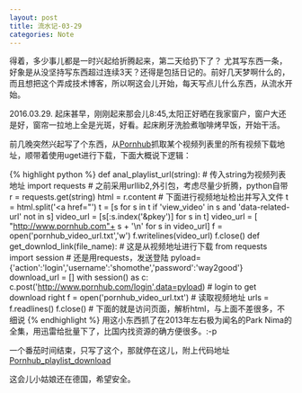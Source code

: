 ```yaml
---
layout: post
title: 流水记-03-29
categories: Note
---
```

得着，多少事儿都是一时兴起给折腾起来，第二天给扔下了？
尤其写东西一条，好象是从没坚持写东西超过连续3天？还得是包括日记的。前好几天梦啊什么的，而且想把这个弄成技术博客，所以啊这会儿开始，每天写点儿什么东西，从流水开始。

2016.03.29. 起床甚早，刚刚起来那会儿8:45,太阳正好晒在我家窗户，窗户大还是好，窗帘一拉地上全是光斑，好看。起床刷牙洗脸煮咖啡烤早饭，开始干活。

前几晚突然兴起写了个东西，从[Pornhub](http://www.pornhub.com/ "欧洲1024")抓取某个视频列表里的所有视频下载地址，顺带着使用uget进行下载，下面大概说下逻辑：

{% highlight python %}
def anal_playlist_url(string): 	# 传入string为视频列表地址
	import requests		# 之前采用urllib2,外引包，考虑尽量少折腾，python自带
	r = requests.get(string)
	html = r.content 	# 下面进行视频地址检出并写入文件
	t = html.split('<a href=\"')
	t = [s for s in t if 'view_video' in s and 'data-related-url' not in s]
	video_url = [s[:s.index('&pkey')] for s in t]
	video_url = [ "http://www.pornhub.com"+ s + '\n' for s in video_url]
	f = open('pornhub_video_url.txt','w')
	f.writelines(video_url)
	f.close()
def get_downlod_link(file_name): 	# 这是从视频地址进行下载
	from requests import session	# 还是用requests，发送登陆
	pyload={'action':'login','username':'shomothe','password':'way2good'}
	download_url = []
	with session() as c:
		c.post('http://www.pornhub.com/login',data=pyload) # login to get download right
		f = open('pornhub_video_url.txt')	# 读取视频地址
		urls = f.readlines()
		f.close()
		# 下面的就是访问页面，解析html，与上面不差很多，不细说
{% endhighlight %}
用这小东西抓了在2013年左右极为闻名的Park Nima的全集，用迅雷给批量下了，比国内找资源的确方便很多。:-p

一个番茄时间结束，只写了这个，那就停在这儿，附上代码地址[Pornhub_playlist_download](https://github.com/Ziyi-Guo/Fun_things "基哈")

这会儿小姑娘还在德国，希望安全。
